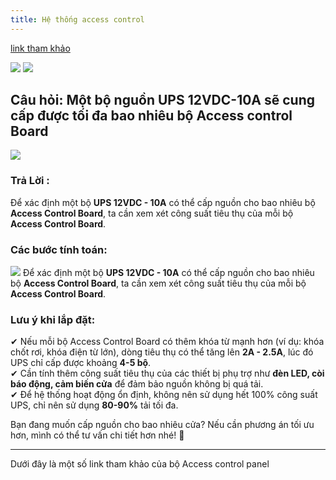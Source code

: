 ```yaml
---
title: Hệ thống access control
---
```

[link tham khảo](https://gte.com.vn/bo-mach-nguon-access-control-dung-cho-he-thong-kiem-soat-cua) 

![](https://i.imgur.com/qtWsb68.png)
![](https://i.imgur.com/nfLj1gB.png)
## Câu hỏi: Một bộ nguồn UPS 12VDC-10A sẽ cung cấp được tối đa bao nhiêu bộ Access control Board
![](https://i.imgur.com/pgO1XxT.png)
### Trả Lời :

Để xác định một bộ **UPS 12VDC - 10A** có thể cấp nguồn cho bao nhiêu bộ **Access Control Board**, ta cần xem xét công suất tiêu thụ của mỗi bộ **Access Control Board**.

### **Các bước tính toán:**


![](https://i.imgur.com/8nBGomq.png)
Để xác định một bộ **UPS 12VDC - 10A** có thể cấp nguồn cho bao nhiêu bộ **Access Control Board**, ta cần xem xét công suất tiêu thụ của mỗi bộ **Access Control Board**.


### **Lưu ý khi lắp đặt:**

✔ Nếu mỗi bộ Access Control Board có thêm khóa từ mạnh hơn (ví dụ: khóa chốt rơi, khóa điện từ lớn), dòng tiêu thụ có thể tăng lên **2A - 2.5A**, lúc đó UPS chỉ cấp được khoảng **4-5 bộ**.  
✔ Cần tính thêm công suất tiêu thụ của các thiết bị phụ trợ như **đèn LED, còi báo động, cảm biến cửa** để đảm bảo nguồn không bị quá tải.  
✔ Để hệ thống hoạt động ổn định, không nên sử dụng hết 100% công suất UPS, chỉ nên sử dụng **80-90%** tải tối đa.

Bạn đang muốn cấp nguồn cho bao nhiêu cửa? Nếu cần phương án tối ưu hơn, mình có thể tư vấn chi tiết hơn nhé! 🚀

---
Dưới đây là một số link tham khảo của bộ Access control panel

